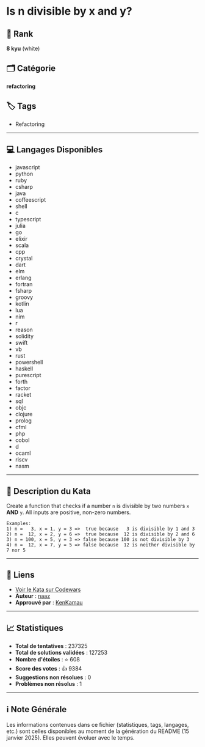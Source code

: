 # Is n divisible by x and y?

## 🏅 Rank
**8 kyu** (white)

## 🗂️ Catégorie
**refactoring**

## 🏷️ Tags
- Refactoring

---

## 💻 Langages Disponibles
- javascript
- python
- ruby
- csharp
- java
- coffeescript
- shell
- c
- typescript
- julia
- go
- elixir
- scala
- cpp
- crystal
- dart
- elm
- erlang
- fortran
- fsharp
- groovy
- kotlin
- lua
- nim
- r
- reason
- solidity
- swift
- vb
- rust
- powershell
- haskell
- purescript
- forth
- factor
- racket
- sql
- objc
- clojure
- prolog
- cfml
- php
- cobol
- d
- ocaml
- riscv
- nasm

---

## 📜 Description du Kata

Create a function that checks if a number `n` is divisible by two numbers `x` **AND** `y`. All inputs are positive, non-zero numbers.

```text
Examples:
1) n =   3, x = 1, y = 3 =>  true because   3 is divisible by 1 and 3
2) n =  12, x = 2, y = 6 =>  true because  12 is divisible by 2 and 6
3) n = 100, x = 5, y = 3 => false because 100 is not divisible by 3
4) n =  12, x = 7, y = 5 => false because  12 is neither divisible by 7 nor 5
```


---

## 🔗 Liens
- [Voir le Kata sur Codewars](https://www.codewars.com/kata/5545f109004975ea66000086)
- **Auteur** : [naaz](https://www.codewars.com/users/naaz)
- **Approuvé par** : [KenKamau](https://www.codewars.com/users/KenKamau)

---

## 📈 Statistiques
- **Total de tentatives** : 237325
- **Total de solutions validées** : 127253
- **Nombre d'étoiles** : ⭐ 608
- **Score des votes** : 👍 9384
- **Suggestions non résolues** : 0
- **Problèmes non résolus** : 1

---

## ℹ️ Note Générale
Les informations contenues dans ce fichier (statistiques, tags, langages, etc.) sont celles disponibles au moment de la génération du README (15 janvier 2025). Elles peuvent évoluer avec le temps.

